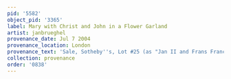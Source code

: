 ```yaml
---
pid: '5582'
object_pid: '3365'
label: Mary with Christ and John in a Flower Garland
artist: janbrueghel
provenance_date: Jul 7 2004
provenance_location: London
provenance_text: 'Sale, Sotheby''s, Lot #25 (as "Jan II and Frans Francken II")'
collection: provenance
order: '0838'
---
```

